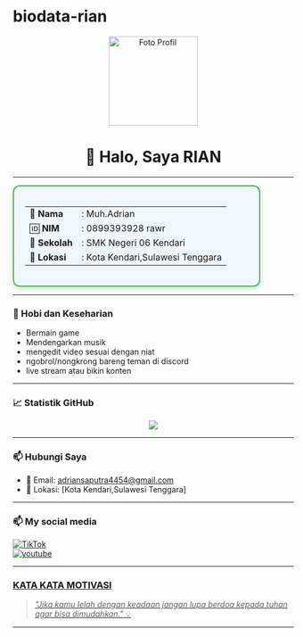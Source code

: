 # biodata-rian
<p align="center">
  <img src="https://avatars.githubusercontent.com/u/218887376?s=400&u=a013685ccf5f3c50691d01ed471b614027dfd903&v=4" width="160" border-radius: 50%; box-shadow: 0 4px 15px rgba(0,0,0,0.3); alt="Foto Profil"/>
</p>

<h1 align="center">👋 Halo, Saya RIAN</h1>

---

<div align="center" style="max-width: 400px; border: 2px solid #4CAF50; border-radius: 12px; padding: 20px; background: #f0f8ff; box-shadow: 0 4px 10px rgba(76, 175, 80, 0.3);">
  
<table>
  <tr>
    <td>📛 <strong>Nama</strong></td>
    <td>: Muh.Adrian</td>
  </tr>
  <tr>
    <td>🆔 <strong>NIM</strong></td>
    <td>: 0899393928 rawr</td>
  </tr>
  <tr>
    <td>🏫 <strong>Sekolah</strong></td>
    <td>: SMK Negeri 06 Kendari</td>
  </tr>
  <tr>
    <td>📍 <strong>Lokasi</strong></td>
    <td>: Kota Kendari,Sulawesi Tenggara</td>
  </tr>
</table>

</div>

---

### 🎯 Hobi dan Keseharian
-  Bermain game 
-  Mendengarkan musik  
-  mengedit video sesuai dengan niat
- ngobrol/nongkrong bareng teman di discord
-  live stream atau bikin konten
---

### 📈 Statistik GitHub
<p align="center">
  <img src="https://github.com/Ryan-programmer341/biodata-rian.git"/>
</p>

---

### 📫 Hubungi Saya
- 📧 Email: [adriansaputra4454@gmail.com](adriansaputra4454@gmail.com)  
- 📍 Lokasi: [Kota Kendari,Sulawesi Tenggara]  

---

### 📫 My social media
<a href="https://www.tiktok.com/@rianch_official2?_t=ZS-8xodmlaotKE&_r=1" target="_blank" rel="noopener noreferrer">
    <img src="https://img.shields.io/badge/TikTok-000000?style=for-the-badge&logo=tiktok&logoColor=white" alt="TikTok"/>
  </a><br>
  <a href="https://youtube.com/@rianch_asli?si=bKAHg9XMdi9x2g50"target="_blank" rel ="noopener noreferrer">
<img src="https://img.shields.io/badge/YouTube-FF0000?style=for-the-badge&logo=youtube&logoColor=white" alt="youtube"/>

  ---

### KATA KATA MOTIVASI 
> _"Jika kamu lelah dengan keadaan jangan lupa berdoa kepada tuhan agar bisa dimudahkan."_ 💡


---

